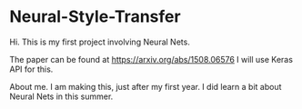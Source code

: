 # Neural-Style-Transfer
Hi. This is my first project involving Neural Nets.

The paper can be found at https://arxiv.org/abs/1508.06576
I will use Keras API for this. 

About me. 
I am making this, just after my first year. 
I did learn a bit about Neural Nets in this summer. 

